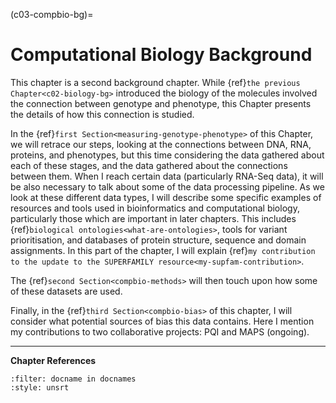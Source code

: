 (c03-compbio-bg)=
# Computational Biology Background

This chapter is a second background chapter.
While {ref}`the previous Chapter<c02-biology-bg>` introduced the biology of the molecules involved the connection between genotype and phenotype, this Chapter presents the details of how this connection is studied.

[//]: # (TODO: Put my contributions in this chapter here)

In the {ref}`first Section<measuring-genotype-phenotype>` of this Chapter, we will retrace our steps, looking at the connections between DNA, RNA, proteins, and phenotypes, but this time considering the data gathered about each of these stages, and the data gathered about the connections between them. 
When I reach certain data (particularly RNA-Seq data), it will be also necessary to talk about some of the data processing pipeline. 
As we look at these different data types, I will describe some specific examples of resources and tools used in bioinformatics and computational biology, particularly those which are important in later chapters. 
This includes {ref}`biological ontologies<what-are-ontologies>`, tools for variant prioritisation, and databases of protein structure, sequence and domain assignments. In this part of the chapter, I will explain {ref}`my contribution to the update to the SUPERFAMILY resource<my-supfam-contribution>`.

[//]: # (TODO: Write this paragraph)
The {ref}`second Section<compbio-methods>` will then touch upon how some of these datasets are used.

Finally, in the {ref}`third Section<compbio-bias>` of this chapter, I will consider what potential sources of bias this data contains. Here I mention my contributions to two collaborative projects: PQI and MAPS (ongoing).

---
**Chapter References**

```{bibliography} /_bibliography/references.bib
:filter: docname in docnames
:style: unsrt
```